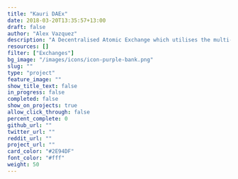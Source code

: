 ```yaml
---
title: "Kauri DAEx"
date: 2018-03-20T13:35:57+13:00
draft: false
author: "Alex Vazquez"
description: "A Decentralised Atomic Exchange which utilises the multi-currency features of the Kauri Wallet. Users will be able to create safe peer 2 peer atomic exchanges for any currency supported by the wallet."
resources: []
filter: ["Exchanges"]
bg_image: "/images/icons/icon-purple-bank.png"
slug: ""
type: "project"
feature_image: ""
show_title_text: false
in_progress: false
completed: false
show_on_projects: true
allow_click_through: false
percent_complete: 0
github_url: ""
twitter_url: ""
reddit_url: ""
project_url: ""
card_color: "#2E94DF"
font_color: "#fff"
weight: 50
---
```

